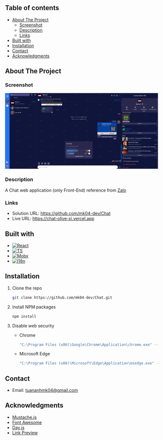 ## Table of contents
- [About The Project](#about-the-project)
  - [Screenshot](#screenshot)
  - [Description](#description)
  - [Links](#links)
- [Built with](#built-with)
- [Installation](#installation)
- [Contact](#contact)
- [Acknowledgments](#acknowledgments)
## About The Project
### Screenshot
![Preview Chat Room](./public/ChatRoom.png)
### Description
A Chat web application (only Front-End) reference from [Zalo](https://zalo.me/pc)
### Links
- Solution URL: https://github.com/mk04-dev/Chat
- Live URL: https://chat-olive-xi.vercel.app
## Built with
- [![React][React.js]][React-url]
- [![TS]][TS-url]
- [![Mobx]][Mobx-url]
- [![I18n]][I18n-url]
## Installation
1. Clone the repo
    ```sh
    git clone https://github.com/mk04-dev/Chat.git
    ```
2. Install NPM packages
    ```sh
    npm install
    ```
3. Disable web security
    - Chrome
      ```sh
      "C:\Program Files (x86)\Google\Chrome\Application\chrome.exe" --disable-web-security --disable-gpu --user-data-dir=%LOCALAPPDATA%\Google\chromeTemp
      ```

    - Microsoft Edge
      ```sh
      "C:\Program Files (x86)\Microsoft\Edge\Application\msedge.exe" --disable-web-security --disable-gpu --user-data-dir="%LOCALAPPDATA%\Microsoft\Edge\User Data\Default"
      ```

## Contact
- Email: tuananhmk04@gmail.com

## Acknowledgments
- [Mustache.js](https://github.com/janl/mustache.js)
- [Font Awesome](https://fontawesome.com)
- [Day.js](https://day.js.org/)
- [Link Preview](https://www.npmjs.com/package/link-preview-js)


[React.js]: https://img.shields.io/badge/React-20232A?style=for-the-badge&logo=react&logoColor=61DAFB
[React-url]: https://reactjs.org/

[Zalo]: https://img.shields.io/badge/Zalo-20232A?style=for-the-badge&logo=zalo&logoColor=61DAFB
[Zalo-url]: https://zalo.me

[Antd]: https://img.shields.io/badge/ant_design-20232A?style=for-the-badge&logo=antdesign&logoColor=0170FE
[Antd-url]: https://ant.design/

[TS]: https://img.shields.io/badge/typescript-20232A?style=for-the-badge&logo=typescript&logoColor=3178C6
[TS-url]: https://www.typescriptlang.org/

[Mobx]: https://img.shields.io/badge/mobx-20232A?style=for-the-badge&logo=mobx&logoColor=FF9955
[Mobx-url]: https://mobx.js.org/

[I18n]: https://img.shields.io/badge/i18next-20232A?style=for-the-badge&logo=i18next&logoColor=26A69A
[I18n-url]: https://github.com/mashpie/i18n-node